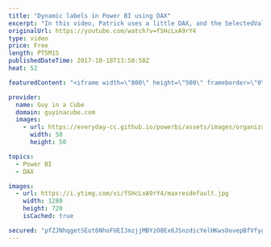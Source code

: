 ```yaml
---
title: "Dynamic labels in Power BI using DAX"
excerpt: "In this video, Patrick uses a little DAX, and the SelectedValue function, to get you some dynamic labels in your Power BI reports.  For more information about SelectedValue, check out Marco Russo's blog on the function - https://www.sqlbi.com/articles/using-the-selectedvalue-function-in-dax/  LET'S CONNECT!"
originalUrl: https://youtube.com/watch?v=fSHcLxA9rY4
type: video
price: Free
length: PT5M1S
publishedDateTime: 2017-10-18T13:58:50Z
heat: 52

featuredContent: "<iframe width=\"800\" height=\"500\" frameborder=\"0\" src=\"https://www.youtube.com/embed/fSHcLxA9rY4\" allow=\"accelerometer; autoplay; encrypted-media; gyroscope; picture-in-picture\" allowfullscreen></iframe>"

provider:
  name: Guy in a Cube
  domain: guyinacube.com
  images:
    - url: https://everyday-cc.github.io/powerbi/assets/images/organizations/guyinacube.com-50x50.jpg
      width: 50
      height: 50

topics:
  - Power BI
  - DAX

images:
  - url: https://i.ytimg.com/vi/fSHcLxA9rY4/maxresdefault.jpg
    width: 1280
    height: 720
    isCached: true

secured: "pfZJNhqgetSEot6NhoFUEIJmzjjMBYzO8Ex6JSnzdicYelHKwsOovepBfVfyg86ojXGoeYHe4yukUSuWVOn0FIx17Y/BoRMJuQaghpG5bxdx+9lEeMJNuMNe7hsl0FLGqtyz9rzp28ejwDWUT9GYmJv8GNwXQvzlmiyGeugKXsruduvXk3S8mSeA4C+Lsmb9MEkDTZ5gpxlDDMmj4E5yuB36jQQWLiXlEWXxf24pApBqvqy5yCGfasU4/XQgqp3T0wzTEhG8JN6EYmY4RCtG7tNMLtfOrzG5pvRTf4MVZuhtUr8e8KMH3jWZsVHPHe6RVFSd10cNGsrbsyBKvvEIRf+QvT1hP07oO37IhYKvuzIhEkAoLsQZVY76jB+ZOHLAHzMW8BDmDh0GaXyb2h9xhr02ksjwICkZ8VLXCCGP4mewGf6fKVL003WLR/suAfcm;cP1Qv7JipCcQS0v2S4qdKw=="
---
```


